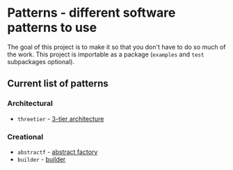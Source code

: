 Patterns - different software patterns to use
=============================================

The goal of this project is to make it so that you don't have to do so much
of the work. This project is importable as a package (`examples` and `test`
subpackages optional).

Current list of patterns
------------------------

### Architectural

* `threetier` - [3-tier architecture](http://en.wikipedia.org/wiki/Multitier_architecture)

### Creational

* `abstractf` - [abstract factory](https://en.wikipedia.org/wiki/Abstract_factory_pattern)
* `builder` - [builder](https://en.wikipedia.org/wiki/Builder_pattern)
